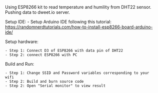   Using ESP8266 kit to read temperature and humility from DHT22 sensor. Pushing data to dweet.io server.
  
  Setup IDE:
    - Setup Arduino IDE following this tutorial: https://randomnerdtutorials.com/how-to-install-esp8266-board-arduino-ide/
  
  Setup hardware:
  
    - Step 1: Connect D3 of ESP8266 with data pin of DHT22
    - Step 2: connect ESP8266 with PC
    
  Build and Run:
  
    - Step 1: Change SSID and Password variables corresponding to your wifi
    - Step 2: Build and burn source code  
    - Step 2: Open "Serial monitor" to view result
